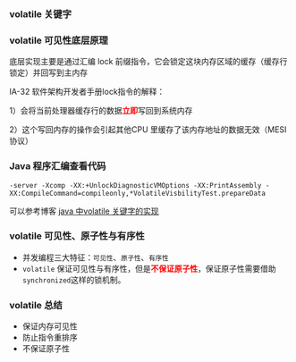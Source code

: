 ### volatile 关键字

### volatile 可见性底层原理

底层实现主要是通过汇编 lock 前缀指令，它会锁定这块内存区域的缓存（缓存行锁定）并回写到主内存

IA-32 软件架构开发者手册lock指令的解释：

1）会将当前处理器缓存行的数据<font color="red">**立即**</font>写回到系统内存

2）这个写回内存的操作会引起其他CPU 里缓存了该内存地址的数据无效（MESI 协议）

### Java 程序汇编查看代码

``-server -Xcomp -XX:+UnlockDiagnosticVMOptions -XX:PrintAssembly -XX:CompileCommand=compileonly,*VolatileVisbilityTest.prepareData``

可以参考博客 [java 中volatile 关键字的实现](https://www.cnblogs.com/xrq730/p/7048693.html)

### volatile 可见性、原子性与有序性

* 并发编程三大特征：``可见性``、``原子性``、``有序性``
* ``volatile`` 保证可见性与有序性，但是<font color="red">**不保证原子性**</font>，保证原子性需要借助 ``synchronized``这样的锁机制。

### volatile 总结

* 保证内存可见性
* 防止指令重排序
* 不保证原子性

